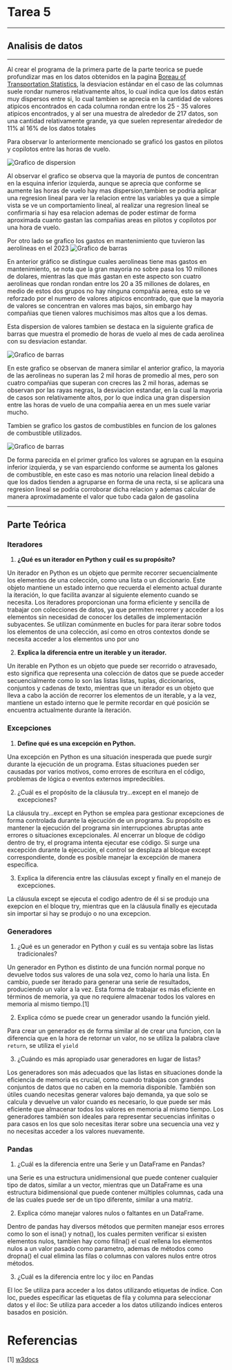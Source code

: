 # Tarea 5

---
## Analisis de datos
---

Al crear el programa de la primera parte de la parte teorica se puede profundizar mas en los datos obtenidos en la pagina [Boreau of Transportation Statistics](https://www.transtats.bts.gov/DL_SelectFields.aspx?gnoyr_VQ=GFF&QO_fu146_anzr=S14z%20FMLP
), la desviacion estándar en el caso de las columnas suele rondar numeros relativamente altos, lo cual indica que los datos están muy dispersos entre si, lo cual tambien se aprecia en la cantidad de valores atipicos encontrados en cada columna rondan entre los 25 - 35 valores atipicos encontrados, y al ser una muestra de alrededor de 217 datos, son una cantidad relativamente grande, ya que suelen representar alrededor de 11% al 16% de los datos totales 

Para observar lo anteriormente mencionado se graficó los gastos en pilotos y copilotos entre las horas de vuelo.

![Grafico de dispersion](images/figure_1.png)

Al observar el grafico se observa que la mayoria de puntos de concentran en la esquina inferior izquierda, aunque se aprecia que conforme se aumente las horas de vuelo hay mas dispersion,tambien se podria aplicar una regresion lineal para ver la relacion entre las variables ya que a simple vista se ve un comportamiento lineal, al realizar una regresion lineal se confirmaria si hay esa relacion ademas de poder estimar de forma aproximada cuanto gastan las compañias areas en pilotos y copilotos por una hora de vuelo.


Por otro lado se grafico los gastos en mantenimiento que tuvieron las aerolineas en el 2023
![Grafico de barras](images/figure_2.png)

En anterior gráfico se distingue cuales aerolineas tiene mas gastos en mantenimiento, se nota que la gran mayoria no sobre pasa los 10 millones de dolares, mientras las que más gastan en este aspecto son cuatro aerolineas que rondan rondan entre los 20 a 35 millones de dolares, en medio de estos dos grupos no hay ninguna compañia aerea, esto se ve reforzado por el numero de valores atipicos encontrado, que que la mayoria de valores se concentran en valores mas bajos, sin embargo hay compañias que tienen valores muchisimos mas altos que a los demas.

Esta dispersion de valores tambien se destaca en la siguiente grafica de barras que muestra el promedio de horas de vuelo al mes de cada aerolinea con su desviacion estandar.

![Grafico de barras](images/figure_3.png)

En este grafico se observan de manera similar el anterior grafico, la mayoria de las aerolineas no superan las 2 mil horas de promedio al mes, pero son cuatro compañias que superan con crecres las 2 mil horas, ademas se observan por las rayas negras, la desviacion estandar, en la cual la mayoria de casos son relativamente altos, por lo que indica una gran dispersion entre las horas de vuelo de una compañia aerea en un mes suele variar mucho.


Tambien se grafico los gastos de combustibles en funcion de los galones de combustible utilizados.

![Grafico de barras](images/figure_4.png)

De forma parecida en el primer grafico los valores se agrupan en la esquina inferior izquierda, y se van esparciendo conforme se aumenta los galones de combustible, en este caso es  mas notorio una relacion lineal debido a que los dados tienden a agruparse en forma de una recta, si se aplicara una regresion lineal se podria corroborar dicha relacion y ademas calcular de manera aproximadamente el valor que tubo cada galon de gasolina 

---
## Parte Teórica 
 ### Iteradores
 1. **¿Qué es un iterador en Python y cuál es su propósito?**

 Un iterador en Python es un objeto que permite recorrer secuencialmente los elementos de una colección, como una lista o un diccionario. Este objeto mantiene un estado interno que recuerda el elemento actual durante la iteración, lo que facilita avanzar al siguiente elemento cuando se necesita. Los iteradores proporcionan una forma eficiente y sencilla de trabajar con colecciones de datos, ya que permiten recorrer y acceder a los elementos sin necesidad de conocer los detalles de implementación subyacentes. Se utilizan comúnmente en bucles for para iterar sobre todos los elementos de una colección, así como en otros contextos donde se necesita acceder a los elementos uno por uno

 2. **Explica la diferencia entre un iterable y un iterador.**
 
Un iterable en Python es un objeto que puede ser recorrido o atravesado, esto significa que representa una colección de datos que se puede acceder secuencialmente como lo son las listas listas, tuplas, diccionarios, conjuntos y cadenas de texto, mientras que un iterador es un objeto que lleva a cabo la acción de recorrer los elementos de un iterable, y a la vez, mantiene un estado interno que le permite recordar en qué posición se encuentra actualmente durante la iteración.




 ### Excepciones
 1. **Define qué es una excepción en Python.**

 Una excepción en Python es una situación inesperada que puede surgir durante la ejecución de un programa. Estas situaciones pueden ser causadas por varios motivos, como errores de escritura en el código, problemas de lógica o eventos externos impredecibles.

 2. ¿Cuál es el propósito de la cláusula try...except en el manejo de excepciones?

La cláusula try...except en Python se emplea para gestionar excepciones de forma controlada durante la ejecución de un programa. Su propósito es mantener la ejecución del programa sin interrupciones abruptas ante errores o situaciones excepcionales. Al encerrar un bloque de código dentro de try, el programa intenta ejecutar ese código. Si surge una excepción durante la ejecución, el control se desplaza al bloque except correspondiente, donde es posible manejar la excepción de manera específica.


 3. Explica la diferencia entre las cláusulas except y finally en el manejo de excepciones.

La cláusula except se ejecuta el codigo adentro de él si se produjo una exepcion en el bloque try, mientras que en la cláusula finally es ejecutada sin importar si hay se produjo o no una excepcion.

 ### Generadores
 1. ¿Qué es un generador en Python y cuál es su ventaja sobre las listas tradicionales?

Un generador en Python es distinto de una función normal porque no devuelve todos sus valores de una sola vez, como lo haría una lista. En cambio, puede ser iterado para generar una serie de resultados, produciendo un valor a la vez. Esta forma de trabajar es más eficiente en términos de memoria, ya que no requiere almacenar todos los valores en memoria al mismo tiempo.[1]



 2. Explica cómo se puede crear un generador usando la función yield.

Para crear un generador es de forma similar al de crear una funcion, con la diferencia que en la hora de retornar un valor, no se utiliza la palabra clave `return`, se utiliza el `yield`


 3. ¿Cuándo es más apropiado usar generadores en lugar de listas?

Los generadores son más adecuados que las listas en situaciones donde la eficiencia de memoria es crucial, como cuando trabajas con grandes conjuntos de datos que no caben en la memoria disponible. También son útiles cuando necesitas generar valores bajo demanda, ya que solo se calcula y devuelve un valor cuando es necesario, lo que puede ser más eficiente que almacenar todos los valores en memoria al mismo tiempo. Los generadores también son ideales para representar secuencias infinitas o para casos en los que solo necesitas iterar sobre una secuencia una vez y no necesitas acceder a los valores nuevamente. 


 ### Pandas
 1. ¿Cuál es la diferencia entre una Serie y un DataFrame en Pandas?

 una Serie es una estructura unidimensional que puede contener cualquier tipo de datos, similar a un vector, mientras que un DataFrame es una estructura bidimensional que puede contener múltiples columnas, cada una de las cuales puede ser de un tipo diferente, similar a una matriz. 

 2. Explica cómo manejar valores nulos o faltantes en un DataFrame.

Dentro de pandas hay diversos métodos que permiten manejar esos errores como lo son el isna() y notna(), los cuales permiten verificar si existen elementos nulos, tambien hay como fillna() el cual rellena los elementos nulos a un valor pasado como parametro,
ademas de métodos como dropna() el cual elimina las filas o columnas con valores nulos entre otros métodos.


 3. ¿Cuál es la diferencia entre loc y iloc en Pandas

El loc Se utiliza para acceder a los datos utilizando etiquetas de índice. Con loc, puedes especificar las etiquetas de fila y columna para seleccionar datos y el iloc: Se utiliza para acceder a los datos utilizando índices enteros basados en posición. 

# Referencias

[1] [w3docs](https://es.w3docs.com/quiz/question/AGZ3ZN==#:~:text=Un%20generador%20en%20Python%20se%20diferencia%20de%20una,cual%20es%20m%C3%A1s%20eficiente%20en%20terminos%20de%20memoria.)
